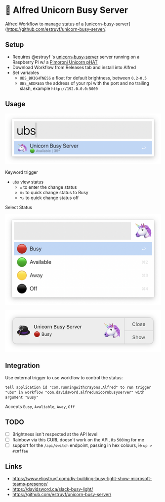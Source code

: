 # 🦄 Alfred Unicorn Busy Server

Alfred Workflow to manage status of a [unicorn-busy-server](https://github.com/estruyf/unicorn-busy-server/.

## Setup

- Requires @estruyf 's [unicorn-busy-server](https://github.com/estruyf/unicorn-busy-server/) server running on a Raspberry Pi w/ a [Pimoroni Unicorn pHAT](https://shop.pimoroni.com/products/unicorn-phat)
- Download Workflow from Releases tab and install into Alfred
- Set variables
  - `UBS_BRIGHTNESS` a float for default brightness, between `0.2`-`0.5`
  - `UBS_ADDRESS` the address of your rpi with the port and no trailing slash, example `http://192.0.0.0:5000`

## Usage

![](images/status-current.png)

Keyword trigger

- `ubs` view status
  - `⌅` to enter the change status
  - `⌘⌅` to quick change status to Busy
  - `⌥⌅` to quick change status off

Select Status

![](images/status-select.png)

![](images/status-change.png)

## Integration

Use external trigger to use workflow to control the status:

```
tell application id "com.runningwithcrayons.Alfred" to run trigger "ubs" in workflow "com.davidsword.alfredunicornbusyserver" with argument "Busy"
```

Accepts `Busy`, `Avaliable`, `Away`, `Off`

## TODO

- [ ] Brightness isn't respected at the API level
- [ ] Rainbow via this CURL doesn't work on the API, its `500`ing for me
- [ ] support for the `/api/switch` endpoint, passing in hex colours, ie `up > #c0ffee`

## Links

* https://www.eliostruyf.com/diy-building-busy-light-show-microsoft-teams-presence/
* https://davidsword.ca/slack-busy-light/
* https://github.com/estruyf/unicorn-busy-server/

